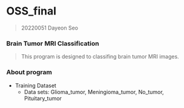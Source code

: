 # OSS_final 
> 20220051 Dayeon Seo

### Brain Tumor MRI Classification
> This program is designed to classifing brain tumor MRI images.

### About program
* Training Dataset
  * Data sets: Glioma_tumor, Meningioma_tumor, No_tumor, Pituitary_tumor
